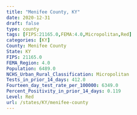 ```yaml
---
title: "Menifee County, KY"
date: 2020-12-31
draft: false
type: county
tags: [FIPS:21165.0,FEMA:4.0,Micropolitan,Red]
categories: [KY]
County: Menifee County
State: KY
FIPS: 21165.0
FEMA_Region: 4.0
Population: 6489.0
NCHS_Urban_Rural_Classification: Micropolitan
Tests_in_prior_14_days: 412.0
Fourteen_day_test_rate_per_100000: 6349.0
Percent_Positivity_in_prior_14_days: 0.119
Level: Red
url: /states/KY/menifee-county
---
```



